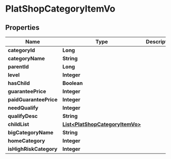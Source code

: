 

# PlatShopCategoryItemVo


## Properties

Name | Type | Description | Notes
------------ | ------------- | ------------- | -------------
**categoryId** | **Long** |  |  [optional]
**categoryName** | **String** |  |  [optional]
**parentId** | **Long** |  |  [optional]
**level** | **Integer** |  |  [optional]
**hasChild** | **Boolean** |  |  [optional]
**guaranteePrice** | **Integer** |  |  [optional]
**paidGuaranteePrice** | **Integer** |  |  [optional]
**needQualify** | **Integer** |  |  [optional]
**qualifyDesc** | **String** |  |  [optional]
**childList** | [**List&lt;PlatShopCategoryItemVo&gt;**](PlatShopCategoryItemVo.md) |  |  [optional]
**bigCategoryName** | **String** |  |  [optional]
**homeCategory** | **Integer** |  |  [optional]
**isHighRiskCategory** | **Integer** |  |  [optional]



